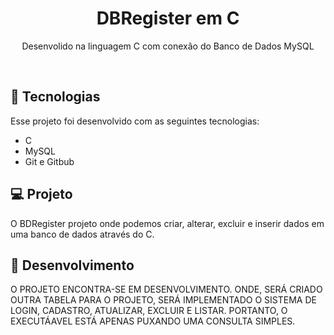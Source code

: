 <h1 align="center">DBRegister em C</h1>

<p align="center">
Desenvolido na linguagem C com conexão do Banco de Dados MySQL
</p>

<br>


## 🚀 Tecnologias

Esse projeto foi desenvolvido com as seguintes tecnologias:

- C
- MySQL
- Git e Gitbub

## 💻 Projeto

O BDRegister projeto onde podemos criar, alterar, excluir e inserir dados em uma banco de dados através do C. 
## 🔖 Desenvolvimento

O PROJETO ENCONTRA-SE EM DESENVOLVIMENTO. ONDE, SERÁ CRIADO OUTRA TABELA PARA O PROJETO, SERÁ IMPLEMENTADO O SISTEMA DE LOGIN, CADASTRO, ATUALIZAR, EXCLUIR E LISTAR. PORTANTO, O EXECUTÁAVEL ESTÁ APENAS PUXANDO UMA CONSULTA SIMPLES.




